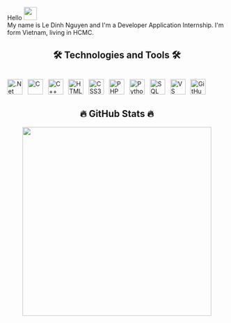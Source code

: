 Hello <img src="https://raw.githubusercontent.com/MartinHeinz/MartinHeinz/master/wave.gif" width="30px">
<br> My name is Le Dinh Nguyen and I'm a Developer Application Internship. I'm form Vietnam, living in HCMC.

<h2 align="center">
    🛠 Technologies and Tools 🛠</h2>
<br>
<span><img src="https://cdn.jsdelivr.net/gh/devicons/devicon/icons/dotnetcore/dotnetcore-original.svg" height="35" title=".Net" /></span> &nbsp;
<span><img src="https://cdn.jsdelivr.net/gh/devicons/devicon/icons/c/c-original.svg" height="35" title="C" /></span> &nbsp;
<span><img src="https://cdn.jsdelivr.net/gh/devicons/devicon/icons/cplusplus/cplusplus-original.svg" height="35" title="C++" /></span> &nbsp;
<!-- <span><img src="https://cdn.jsdelivr.net/gh/devicons/devicon/icons/java/java-original.svg" height="35" title="Java" /></span> &nbsp; -->
<span><img src="https://cdn.jsdelivr.net/gh/devicons/devicon/icons/html5/html5-original.svg" height="35" title="HTML5" /></span> &nbsp;
<span><img src="https://cdn.jsdelivr.net/gh/devicons/devicon/icons/css3/css3-original.svg" height="35" title="CSS3" /></span> &nbsp;
<!-- <span><img src="https://cdn.jsdelivr.net/gh/devicons/devicon/icons/javascript/javascript-original.svg" height="35" title="JavaScript" /></span> &nbsp; -->
<span><img src="https://cdn.jsdelivr.net/gh/devicons/devicon/icons/php/php-original.svg" height="35" title="PHP" /></span> &nbsp;
<span><img src="https://cdn.jsdelivr.net/gh/devicons/devicon/icons/python/python-original.svg" height="35" title="Python" /></span> &nbsp;
<span><img src="https://cdn.jsdelivr.net/gh/devicons/devicon/icons/microsoftsqlserver/microsoftsqlserver-plain.svg" height="35" title="SQL" /></span> &nbsp;
<span><img src="https://cdn.jsdelivr.net/gh/devicons/devicon/icons/vscode/vscode-original.svg" height="35" title="VS Code" /></span> &nbsp;
<span><img src="https://cdn.jsdelivr.net/gh/devicons/devicon/icons/github/github-original.svg" height="35" title="GitHub" /></span> &nbsp;
<h2 align="center">🔥 GitHub Stats 🔥</h2>
<div align=center>
    <!-- <a href="#" title="Le Dinh Nguyen">
        <img width="315" align="center" src="https://github-readme-stats.vercel.app/api/top-langs/?username=Karama000&hide=c%23,powershell,Mathematica,Ruby,Objective-C,Objective-C%2b%2b,Cuda&title_color=61dafb&text_color=ffffff&icon_color=61dafb&bg_color=20232a&langs_count=8&layout=compact&border_color=61dafb&hide_border=true"
        />
    </a> -->
    <a href="#" title="Le Dinh Nguyen">
        <img align="center" width="434" src="https://github-readme-stats.vercel.app/api?username=Karama000&show_icons=true&theme=react&border_color=61dafb&hide_border=true" />
    </a>
</div>